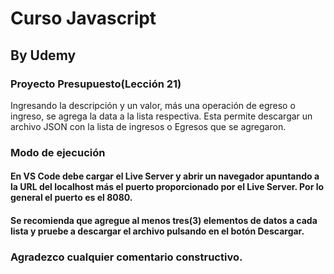 # Curso Javascript

## By Udemy

### Proyecto Presupuesto(Lección 21)

Ingresando la descripción y un valor, más una operación de egreso o ingreso, se agrega la data a la lista respectiva.
Esta permite descargar un archivo JSON con la lista de ingresos o Egresos que se agregaron.

### Modo de ejecución

#### En VS Code debe cargar el Live Server y abrir un navegador apuntando a la URL del localhost más el puerto proporcionado por el Live Server. Por lo general el puerto es el 8080.

#### Se recomienda que agregue al menos tres(3) elementos de datos a cada lista y pruebe a descargar el archivo pulsando en el botón Descargar.

### Agradezco cualquier comentario constructivo.
